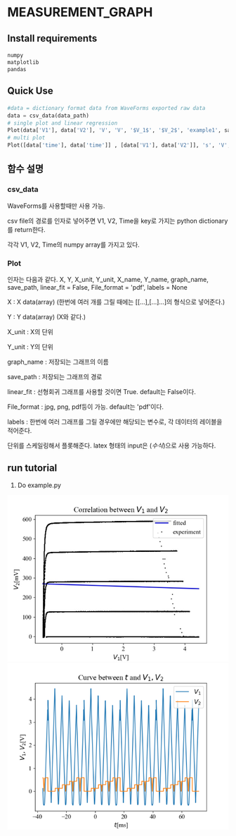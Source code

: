 # MEASUREMENT_GRAPH

## Install requirements
```
numpy
matplotlib
pandas
```

## Quick Use

```python
#data = dictionary format data from WaveForms exported raw data
data = csv_data(data_path)
# single plot and linear regression
Plot(data['V1'], data['V2'], 'V', 'V', '$V_1$', '$V_2$', 'example1', save_path, True, 'jpg')
# multi plot
Plot([data['time'], data['time']] , [data['V1'], data['V2']], 's', 'V', '$t$', '$V_{1}, V_{2}$', 'example2', save_path, False, 'png', labels = ('$V_{1}$', '$V_{2}$'))
```

## 함수 설명
### csv_data
WaveForms를 사용할때만 사용 가능.

csv file의 경로를 인자로 넣어주면 V1, V2, Time을 key로 가지는 python dictionary를 return한다.

각각 V1, V2, Time의 numpy array를 가지고 있다.

### Plot
인자는 다음과 같다.
X, Y, X_unit, Y_unit, X_name, Y_name, graph_name, save_path, linear_fit = False, File_format = 'pdf', labels = None

X : X data(array) (한번에 여러 개를 그릴 때에는 \[\[...\],\[...\]...\]의 형식으로 넣어준다.)

Y : Y data(array) (X와 같다.)

X_unit : X의 단위

Y_unit : Y의 단위

graph_name : 저장되는 그래프의 이름

save_path : 저장되는 그래프의 경로

linear_fit : 선형회귀 그래프를 사용할 것이면 True. default는 False이다.

File_format : jpg, png, pdf등이 가능. default는 'pdf'이다.

labels : 한번에 여러 그래프를 그릴 경우에만 해당되는 변수로, 각 데이터의 레이블을 적어준다.

단위를 스케일링해서 플롯해준다. latex 형태의 input은 $(수식)$으로 사용 가능하다.

## run tutorial

1. Do example.py

![single plot and linear regression](/paper/figure/example1.jpg)
![multi plot](/paper/figure/example2.png)